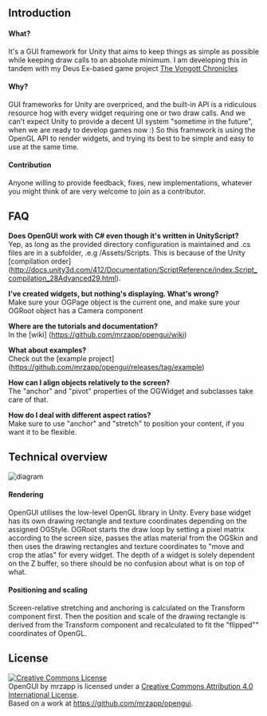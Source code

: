 Introduction
------------------------------------

#### What?
It's a GUI framework for Unity that aims to keep things as simple as possible while keeping draw calls to an absolute minimum. I am developing this in tandem with my Deus Ex-based game project <a href="http://mrzapp.github.io/vongott/">The Vongott Chronicles</a>

#### Why?
GUI frameworks for Unity are overpriced, and the built-in API is a ridiculous resource hog with every widget requiring one or two draw calls. And we can't expect Unity to provide a decent UI system "sometime in the future", when we are ready to develop games now :) So this framework is using the OpenGL API to render widgets, and trying its best to be simple and easy to use at the same time.

#### Contribution
Anyone willing to provide feedback, fixes, new implementations, whatever you might think of are very welcome to join as a contributor.


FAQ
------------------------------------
**Does OpenGUI work with C# even though it's written in UnityScript?**  
Yep, as long as the provided directory configuration is maintained and .cs files are in a subfolder, .e.g /Assets/Scripts. This is because of the Unity [compilation order] (http://docs.unity3d.com/412/Documentation/ScriptReference/index.Script_compilation_28Advanced29.html).

**I've created widgets, but nothing's displaying. What's wrong?**  
Make sure your OGPage object is the current one, and make sure your OGRoot object has a Camera component

**Where are the tutorials and documentation?**  
In the [wiki] (https://github.com/mrzapp/opengui/wiki)  

**What about examples?**  
Check out the [example project] (https://github.com/mrzapp/opengui/releases/tag/example)

**How can I align objects relatively to the screen?**  
The "anchor" and "pivot" properties of the OGWidget and subclasses take care of that.  

**How do I deal with different aspect ratios?**  
Make sure to use "anchor" and "stretch" to position your content, if you want it to be flexible.

Technical overview
------------------------------------
![diagram](https://raw2.github.com/mrzapp/opengui/master/Screenshots/diagram.jpg)

#### Rendering
OpenGUI utilises the low-level OpenGL library in Unity. Every base widget has its own drawing rectangle and texture coordinates depending on the assigned OGStyle. OGRoot starts the draw loop by setting a pixel matrix according to the screen size, passes the atlas material from the OGSkin and then uses the drawing rectangles and texture coordinates to "move and crop the atlas" for every widget. The depth of a widget is solely dependent on the Z buffer, so there should be no confusion about what is on top of what.
   
#### Positioning and scaling
Screen-relative stretching and anchoring is calculated on the Transform component first. Then the position and scale of the drawing rectangle is derived from the Transform component and recalculated to fit the "flipped"" coordinates of OpenGL. 

License
------------------------------------
<a rel="license" href="http://creativecommons.org/licenses/by/4.0/"><img alt="Creative Commons License" style="border-width:0" src="http://i.creativecommons.org/l/by/4.0/88x31.png" /></a><br /><span xmlns:dct="http://purl.org/dc/terms/" property="dct:title">OpenGUI</span> by <span xmlns:cc="http://creativecommons.org/ns#" property="cc:attributionName">mrzapp</span> is licensed under a <a rel="license" href="http://creativecommons.org/licenses/by/4.0/">Creative Commons Attribution 4.0 International License</a>.<br />Based on a work at <a xmlns:dct="http://purl.org/dc/terms/" href="https://github.com/mrzapp/opengui" rel="dct:source">https://github.com/mrzapp/opengui</a>.
